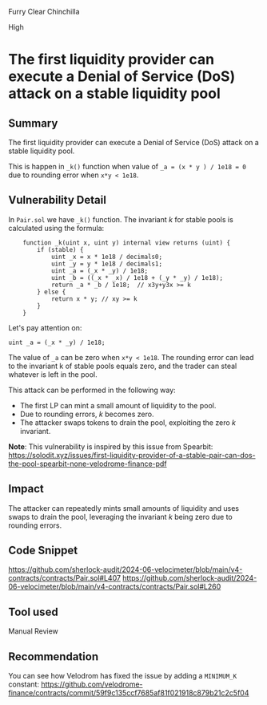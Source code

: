 Furry Clear Chinchilla

High

# The first liquidity provider can execute a Denial of Service (DoS) attack on a stable liquidity pool

## Summary

The first liquidity provider can execute a Denial of Service (DoS) attack on a stable liquidity pool. 

This is happen in `_k()` function when value of `_a = (x * y ) / 1e18 = 0` due to rounding error when `x*y < 1e18`.

## Vulnerability Detail

In `Pair.sol` we have `_k()` function. The invariant *k* for stable pools is calculated using the formula:

```solidity
    function _k(uint x, uint y) internal view returns (uint) { 
        if (stable) {
            uint _x = x * 1e18 / decimals0;
            uint _y = y * 1e18 / decimals1;
            uint _a = (_x * _y) / 1e18;
            uint _b = ((_x * _x) / 1e18 + (_y * _y) / 1e18);
            return _a * _b / 1e18;  // x3y+y3x >= k
        } else {
            return x * y; // xy >= k
        }
    }
```

Let's pay attention on:

```solidity
uint _a = (_x * _y) / 1e18;
```

The value of `_a` can be zero when `x*y < 1e18`. The rounding error can lead to the invariant k of stable pools equals zero, and the trader can steal whatever is left in the pool.

This attack can be performed in the following way:

- The first LP can mint a small amount of liquidity to the pool.
- Due to rounding errors, *k* becomes zero.
- The attacker swaps tokens to drain the pool, exploiting the zero *k* invariant.

**Note**: This vulnerability is inspired by this issue from Spearbit: https://solodit.xyz/issues/first-liquidity-provider-of-a-stable-pair-can-dos-the-pool-spearbit-none-velodrome-finance-pdf
## Impact

The attacker can repeatedly mints small amounts of liquidity and uses swaps to drain the pool, leveraging the invariant *k* being zero due to rounding errors.

## Code Snippet

https://github.com/sherlock-audit/2024-06-velocimeter/blob/main/v4-contracts/contracts/Pair.sol#L407
https://github.com/sherlock-audit/2024-06-velocimeter/blob/main/v4-contracts/contracts/Pair.sol#L260

## Tool used

Manual Review

## Recommendation

You can see how Velodrom has fixed the issue by adding a `MINIMUM_K` constant: https://github.com/velodrome-finance/contracts/commit/59f9c135ccf7685af81f021918c879b21c2c5f04